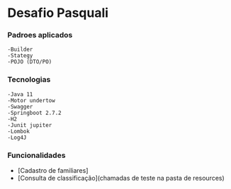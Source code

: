 # Desafio Pasquali

### Padroes aplicados

	-Builder
	-Stategy
	-POJO (DTO/PO)

### Tecnologias

	-Java 11
	-Motor undertow
	-Swagger
	-Springboot 2.7.2
	-H2
	-Junit jupiter
	-Lombok
	-Log4J

### Funcionalidades

* [Cadastro de familiares]
* [Consulta de classificação](chamadas de teste na pasta de resources)
